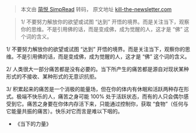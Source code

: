 > 本文由 [简悦 SimpRead](http://ksria.com/simpread/) 转码， 原文地址 [kill-the-newsletter.com](https://kill-the-newsletter.com/alternates/da7rc6d4p5wpwovl.html)

> 1/ 不要努力解放你的欲望或试图 “达到” 开悟的境界。而是关注当下，观察你的思维。不是引用佛的话，而是变成佛，成为觉醒的人，这才是 “佛” 这个词的含义。

1/ 不要努力解放你的欲望或试图 “达到” 开悟的境界。而是关注当下，观察你的思维。不是引用佛的话，而是变成佛，成为觉醒的人，这才是 “佛” 这个词的含义。

2/ 人类很大一部分痛苦都是没有必要的。当下所产生的痛苦都是源自对现状某种形式的不接收、某种形式的无意识抗拒。

3/ 积累起来的痛苦是一个消极的能量场，但在你的体内有休眠和活跃两种存在形式。极端不快乐的人，痛苦之身可能 100% 处于活跃状态，而有的人只会偶尔感受到它。痛苦之身要在你体内存活下来，只能通过控制你，获取 “食物”（任何与它能量共振的痛苦）。快乐对它而言是难以下咽的。

*   《当下的力量》
